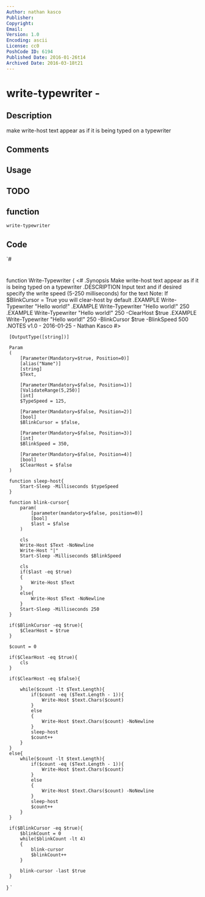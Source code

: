 ```yaml
---
Author: nathan kasco
Publisher: 
Copyright: 
Email: 
Version: 1.0
Encoding: ascii
License: cc0
PoshCode ID: 6194
Published Date: 2016-01-26t14
Archived Date: 2016-03-18t21
---
```


# write-typewriter - 

## Description

make write-host text appear as if it is being typed on a typewriter

## Comments



## Usage



## TODO



## function

`write-typewriter`

## Code

`#
 #
 function Write-Typewriter
 {
 <#
 .Synopsis
    Make write-host text appear as if it is being typed on a typewriter
 .DESCRIPTION
    Input text and if desired specify the write speed (5-250 milliseconds) for the text
    Note: If $BlinkCursor = True you will clear-host by default
 .EXAMPLE
    Write-Typewriter "Hello world!"
 .EXAMPLE
    Write-Typewriter "Hello world!" 250
 .EXAMPLE
    Write-Typewriter "Hello world!" 250 -ClearHost $true
 .EXAMPLE
    Write-Typewriter "Hello world!" 250 -BlinkCursor $true -BlinkSpeed 500
 .NOTES
    v1.0 - 2016-01-25 - Nathan Kasco
 #>
 
     [OutputType([string])]
 
     Param
     (
         [Parameter(Mandatory=$true, Position=0)]
         [alias("Name")]
         [string]
         $Text,
         
         [Parameter(Mandatory=$false, Position=1)]
         [ValidateRange(5,250)]
         [int]
         $TypeSpeed = 125,
 
         [Parameter(Mandatory=$false, Position=2)]
         [bool]
         $BlinkCursor = $false,
 
         [Parameter(Mandatory=$false, Position=3)]
         [int]
         $BlinkSpeed = 350,
 
         [Parameter(Mandatory=$false, Position=4)]
         [bool]
         $ClearHost = $false
     )
 
     function sleep-host{
         Start-Sleep -Milliseconds $typeSpeed
     }
 
     function blink-cursor{
         param(
             [parameter(mandatory=$false, position=0)]
             [bool]
             $last = $false
         )
 
         cls
         Write-Host $Text -NoNewline
         Write-Host "|"
         Start-Sleep -Milliseconds $BlinkSpeed
 
         cls
         if($last -eq $true)
         {
             Write-Host $Text
         }
         else{
             Write-Host $Text -NoNewline
         }
         Start-Sleep -Milliseconds 250
     }
 
     if($BlinkCursor -eq $true){
         $ClearHost = $true
     }
 
     $count = 0
     
     if($ClearHost -eq $true){
         cls
     }
     
     if($ClearHost -eq $false){
 
         while($count -lt $Text.Length){
             if($count -eq ($Text.Length - 1)){
                 Write-Host $text.Chars($count)
             }
             else
             {
                 Write-Host $text.Chars($count) -NoNewline
             }
             sleep-host
             $count++
         }
     }
     else{
         while($count -lt $text.Length){
             if($count -eq ($Text.Length - 1)){
                 Write-Host $text.Chars($count)
             }
             else
             {
                 Write-Host $text.Chars($count) -NoNewline
             }
             sleep-host
             $count++
         }
     }
 
     if($BlinkCursor -eq $true){
         $blinkCount = 0
         while($blinkCount -lt 4)
         {
             blink-cursor
             $blinkCount++
         }
 
         blink-cursor -last $true
     }
 }
`

